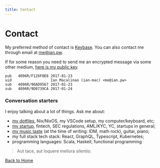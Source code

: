 ```yaml
---
title: Contact
---
```


<h1>Contact</h1>

My preferred method of contact is [Keybase](https://keybase.io/ianm). You can also contact me through email at [me@ian.pw](mailto:me@ian.pw).

If for some reason you need to send me an encrypted message via some other medium, [here is my public key](./ianmacalinao.asc).

```
pub   4096R/F126F8E8 2017-01-23
uid                  Ian Macalinao (ian-mac) <me@ian.pw>
sub   4096R/90AD9567 2017-01-23
sub   4096R/9D0739CA 2017-01-24
```

### Conversation starters

I enjoy talking about a lot of things. Ask me about:

- [my dotfiles](https://github.com/macalinao/dotfiles), Nix/NixOS, my VSCode setup, my computer/keyboard, etc;
- [my startup](https://abacusfi.com), fintech, SEC regulations, AML/KYC, YC, startups in general;
- [my music taste](https://open.spotify.com/user/1230232553?si=5DNDSsmaRiWaS7L8b4j37w) (at the time of writing: IDM, math rock), guitar, piano;
- my full stack tech stack: React, GraphQL, Typescript, Kubernetes;
- programming languages: Scala, Haskell, functional programming

<div id="quoteBar"></div>

<blockquote id="quote">Aut tace, aut loquere meliora silentio.</blockquote>

[Back to Home](/)
